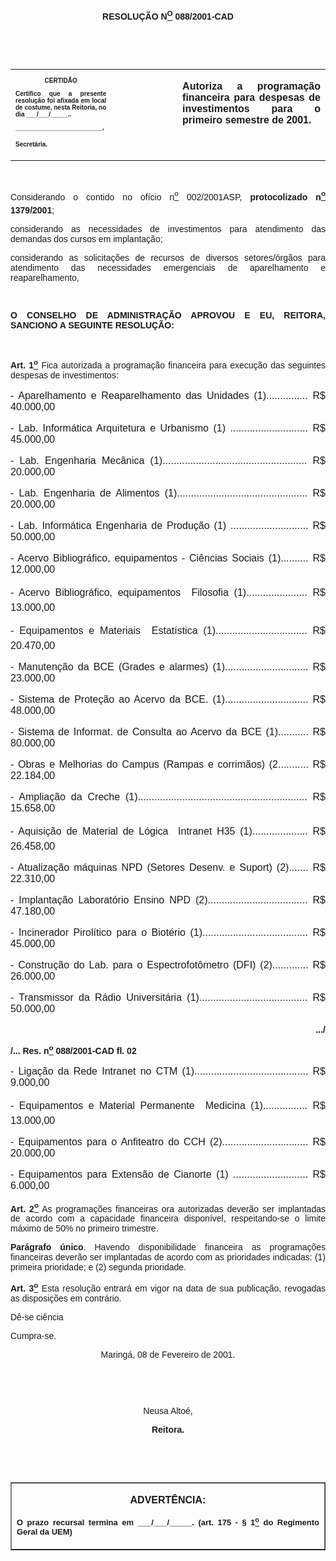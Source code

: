 <BODY>

<B><FONT FACE="Arial"><P ALIGN="CENTER">RESOLU&Ccedil;&Atilde;O  N<U><SUP>O</U></SUP>   088/2001-CAD</P>
</B><P ALIGN="JUSTIFY"></P>
<P ALIGN="JUSTIFY">&nbsp;</P>
<P ALIGN="JUSTIFY">&nbsp;</P></FONT>
<TABLE CELLSPACING=0 BORDER=0 CELLPADDING=7 WIDTH=595>
<TR><TD WIDTH="32%" VALIGN="TOP">
<B><FONT FACE="Arial" SIZE=1><P ALIGN="CENTER">CERTID&Atilde;O</P>
<P ALIGN="JUSTIFY">   Certifico que a presente resolu&ccedil;&atilde;o foi afixada em local de costume, nesta Reitoria, no dia ___/___/_____..</P>
<P ALIGN="JUSTIFY"></P>
<P ALIGN="JUSTIFY">_________________________,</P>
<P ALIGN="JUSTIFY">Secret&aacute;ria.</B></FONT></TD>
<TD WIDTH="21%" VALIGN="TOP">&nbsp;</TD>
<TD WIDTH="48%" VALIGN="TOP">
<B><FONT FACE="Arial"><P ALIGN="JUSTIFY">Autoriza a programa&ccedil;&atilde;o financeira para despesas de investimentos para o primeiro semestre de 2001.</B></FONT></TD>
</TR>
</TABLE>

<FONT FACE="Arial"><P ALIGN="JUSTIFY"></P>
<P ALIGN="JUSTIFY">&nbsp;</P>
<P ALIGN="JUSTIFY">Considerando o contido no of&iacute;cio n<U><SUP>o</U></SUP> 002/2001ASP, <B>protocolizado n<U><SUP>o</U></SUP> 1379/2001</B>;</P>
<P ALIGN="JUSTIFY">considerando as necessidades de investimentos para atendimento das demandas dos cursos em implanta&ccedil;&atilde;o;</P>
<P ALIGN="JUSTIFY">considerando as solicita&ccedil;&otilde;es de recursos de diversos setores/&oacute;rg&atilde;os para atendimento das necessidades emergenciais de aparelhamento e reaparelhamento, </P>

<P>&nbsp;</P>
<B><P ALIGN="JUSTIFY">O CONSELHO DE ADMINISTRA&Ccedil;&Atilde;O APROVOU E EU, REITORA, SANCIONO A SEGUINTE RESOLU&Ccedil;&Atilde;O:</P>
</B><P ALIGN="JUSTIFY"></P>
<P ALIGN="JUSTIFY">&nbsp;</P>
<B><P ALIGN="JUSTIFY">Art. 1<U><SUP>o</U></SUP> </B>Fica autorizada a programa&ccedil;&atilde;o financeira para execu&ccedil;&atilde;o das seguintes despesas de investimentos:</P>
</FONT><FONT FACE="Arial" SIZE=3><P ALIGN="JUSTIFY">- Aparelhamento e Reaparelhamento das Unidades (1)...............&#9;R$ 40.000,00</P>
<P ALIGN="JUSTIFY">- Lab. Inform&aacute;tica Arquitetura e Urbanismo (1) ............................&#9;R$ 45.000,00</P>
<P ALIGN="JUSTIFY">- Lab. Engenharia Mec&acirc;nica (1)....................................................&#9;R$ 20.000,00</P>
<P ALIGN="JUSTIFY">- Lab. Engenharia de Alimentos (1)...............................................&#9;R$ 20.000,00</P>
<P ALIGN="JUSTIFY">- Lab. Inform&aacute;tica Engenharia de Produ&ccedil;&atilde;o (1) ............................&#9;R$ 50.000,00</P>
<P ALIGN="JUSTIFY">- Acervo Bibliogr&aacute;fico, equipamentos - Ci&ecirc;ncias Sociais (1)..........&#9;R$ 12.000,00</P>
<P ALIGN="JUSTIFY">- Acervo Bibliogr&aacute;fico, equipamentos  Filosofia (1)......................&#9;R$ 13.000,00</P>
<P ALIGN="JUSTIFY">- Equipamentos e Materiais  Estat&iacute;stica (1).................................&#9;R$ 20.470,00 </P>
<P ALIGN="JUSTIFY">- Manuten&ccedil;&atilde;o da BCE (Grades e alarmes) (1)..............................&#9;R$ 23.000,00</P>
<P ALIGN="JUSTIFY">- Sistema de Prote&ccedil;&atilde;o ao Acervo da BCE. (1)..............................&#9;R$ 48.000,00</P>
<P ALIGN="JUSTIFY">- Sistema de Informat. de Consulta ao Acervo da BCE (1)...........&#9;R$ 80.000,00</P>
<P ALIGN="JUSTIFY">- Obras e Melhorias do Campus (Rampas e corrim&atilde;os) (2...........&#9;R$ 22.184,00</P>
<P ALIGN="JUSTIFY">- Amplia&ccedil;&atilde;o da Creche (1).............................................................&#9;R$ 15.658,00</P>
<P ALIGN="JUSTIFY">- Aquisi&ccedil;&atilde;o de Material de L&oacute;gica  Intranet H35 (1)....................&#9;R$ 26.458,00</P>
<P ALIGN="JUSTIFY">- Atualiza&ccedil;&atilde;o m&aacute;quinas NPD (Setores Desenv. e Suport) (2).......&#9;R$ 22.310,00</P>
<P ALIGN="JUSTIFY">- Implanta&ccedil;&atilde;o Laborat&oacute;rio Ensino NPD (2)....................................&#9;R$ 47.180,00</P>
<P ALIGN="JUSTIFY">- Incinerador Pirol&iacute;tico para o Biot&eacute;rio (1)......................................&#9;R$ 45.000,00</P>
<P ALIGN="JUSTIFY">- Constru&ccedil;&atilde;o do Lab. para o Espectrofot&ocirc;metro (DFI) (2).............&#9;R$ 26.000,00</P>
<P ALIGN="JUSTIFY">- Transmissor da R&aacute;dio Universit&aacute;ria (1).......................................&#9;R$ 50.000,00</P>
</FONT><FONT FACE="Arial"><P ALIGN="JUSTIFY"></P>
<B><P ALIGN="RIGHT">.../</P>
</B><P ALIGN="JUSTIFY"></P>
<B><P ALIGN="JUSTIFY">/... Res. n<U><SUP>o</U></SUP> 088/2001-CAD&#9;&#9;&#9;&#9;&#9;&#9;&#9;&#9;       fl. 02</P>
</B><P ALIGN="JUSTIFY"></P>
</FONT><FONT FACE="Arial" SIZE=3><P ALIGN="JUSTIFY">- Liga&ccedil;&atilde;o da Rede Intranet no CTM (1).........................................&#9;R$    9.000,00</P>
<P ALIGN="JUSTIFY">- Equipamentos e Material Permanente  Medicina (1)................&#9;R$  13.000,00</P>
<P ALIGN="JUSTIFY">- Equipamentos para o Anfiteatro do CCH (2)...............................&#9;R$  20.000,00</P>
<P ALIGN="JUSTIFY">- Equipamentos para Extens&atilde;o de Cianorte (1) ...........................&#9;R$    6.000,00</P>
</FONT><B><FONT FACE="Arial"><P ALIGN="JUSTIFY">Art. 2<U><SUP>o</B></U></SUP> As programa&ccedil;&otilde;es financeiras ora autorizadas dever&atilde;o ser implantadas de acordo com a capacidade financeira dispon&iacute;vel, respeitando-se o limite m&aacute;ximo de 50% no primeiro trimestre. </P>
<B><P ALIGN="JUSTIFY">Par&aacute;grafo &uacute;nico</B>. Havendo disponibilidade financeira as programa&ccedil;&otilde;es financeiras dever&atilde;o ser implantadas de acordo com as prioridades indicadas: (1) primeira prioridade; e (2) segunda prioridade.</P>
<B><P ALIGN="JUSTIFY">Art. 3<U><SUP>o</B></U></SUP> Esta resolu&ccedil;&atilde;o entrar&aacute; em vigor na data de sua publica&ccedil;&atilde;o, revogadas as disposi&ccedil;&otilde;es em contr&aacute;rio.</P>
<P ALIGN="JUSTIFY">D&ecirc;-se ci&ecirc;ncia</P>
<P ALIGN="JUSTIFY">Cumpra-se.</P>
<P ALIGN="JUSTIFY"></P>
<P ALIGN="CENTER">                                            Maring&aacute;, 08 de Fevereiro de 2001.</P>

<P>&nbsp;</P>
<P>&nbsp;</P>
<P ALIGN="CENTER">       Neusa Alto&eacute;,</P>
<B><P ALIGN="CENTER">Reitora.</P>
<P ALIGN="CENTER"></P>
<P ALIGN="CENTER">&nbsp;</P>
<P ALIGN="CENTER">&nbsp;</P></B></FONT>
<TABLE BORDER CELLSPACING=1 CELLPADDING=4 WIDTH=207>
<TR><TD VALIGN="TOP">
<B><FONT FACE="Arial"><P ALIGN="CENTER">ADVERT&Ecirc;NCIA:</P>
</FONT><FONT FACE="Arial" SIZE=2><P ALIGN="JUSTIFY">O prazo recursal termina em ___/___/_____. (art. 175 - § 1<U><SUP>o</U></SUP> do Regimento Geral da UEM)</B></FONT></TD>
</TR>
</TABLE>

<B><FONT FACE="Arial">
</B><P ALIGN="RIGHT">&nbsp;</P></FONT></BODY>
